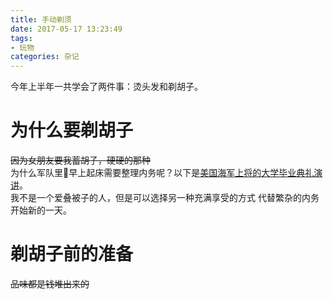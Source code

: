 ```yaml
---
title: 手动剃须
date: 2017-05-17 13:23:49
tags:
- 玩物
categories: 杂记
---
```

今年上半年一共学会了两件事：烫头发和剃胡子。
<!-- more -->
# 为什么要剃胡子
~~因为女朋友要我蓄胡子，硬硬的那种~~  
为什么军队里早上起床需要整理内务呢？以下是[美国海军上将的大学毕业典礼演讲](http://open.163.com/movie/2014/4/H/S/M9SVUCLND_M9SVUGCHS.html "威廉·麦克雷文德州大学2014毕业典礼演讲")。  
我不是一个爱叠被子的人，但是可以选择另一种充满享受的方式
代替繁杂的内务开始新的一天。

# 剃胡子前的准备
~~品味都是钱堆出来的~~